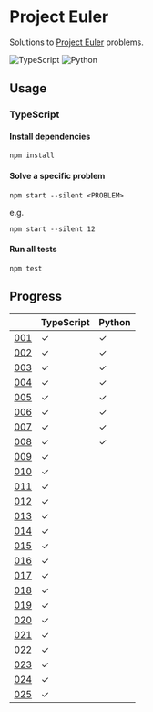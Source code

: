 # Project Euler

Solutions to [Project Euler](https://projecteuler.net) problems.

![TypeScript](https://github.com/sunilbpandey/project-euler/actions/workflows/typescript.yml/badge.svg)
![Python](https://github.com/sunilbpandey/project-euler/actions/workflows/python.yml/badge.svg)

## Usage

### TypeScript

#### Install dependencies

```
npm install
```

#### Solve a specific problem

```
npm start --silent <PROBLEM>
```

e.g.

```
npm start --silent 12
```

#### Run all tests

```
npm test
```

## Progress

|                | TypeScript | Python |
| -------------- | ---------- | ------ |
| [001](src/001) | ✓          | ✓      |
| [002](src/002) | ✓          | ✓      |
| [003](src/003) | ✓          | ✓      |
| [004](src/004) | ✓          | ✓      |
| [005](src/005) | ✓          | ✓      |
| [006](src/006) | ✓          | ✓      |
| [007](src/007) | ✓          | ✓      |
| [008](src/008) | ✓          | ✓      |
| [009](src/009) | ✓          |        |
| [010](src/010) | ✓          |        |
| [011](src/011) | ✓          |        |
| [012](src/012) | ✓          |        |
| [013](src/013) | ✓          |        |
| [014](src/014) | ✓          |        |
| [015](src/015) | ✓          |        |
| [016](src/016) | ✓          |        |
| [017](src/017) | ✓          |        |
| [018](src/018) | ✓          |        |
| [019](src/019) | ✓          |        |
| [020](src/020) | ✓          |        |
| [021](src/021) | ✓          |        |
| [022](src/022) | ✓          |        |
| [023](src/023) | ✓          |        |
| [024](src/024) | ✓          |        |
| [025](src/025) | ✓          |        |
